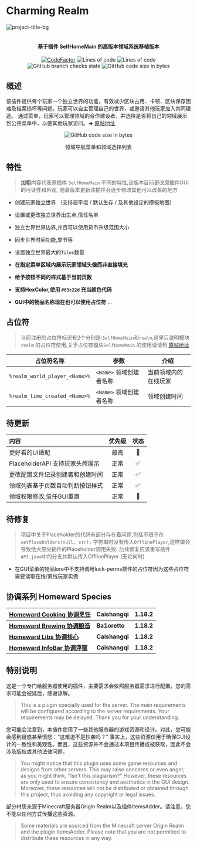 # Charming Realm

![project-title-bg](https://github.com/user-attachments/assets/624149f2-23cc-4ce7-968c-5eda04c7c752)

<p align="center">
<img src = "https://i.imgur.com/EF6t6WA.png" alt="">
</p>

<h4 align="center">基于插件 SelfHomeMain 的高版本领域系统移植版本</h4>
<p align="center">
<a href="https://www.codefactor.io/repository/github/caishangqi/charming-realm-system"><img src="https://www.codefactor.io/repository/github/caishangqi/charming-realm-system/badge" alt="CodeFactor" /></a>
<img alt="Lines of code" src="https://img.shields.io/tokei/lines/github/Caishangqi/charming-realm-system">
<img alt="Lines of code" src="https://img.shields.io/badge/Spigot-1.16.5 to 1.20.1-green">
<img alt="GitHub branch checks state" src="https://img.shields.io/github/checks-status/Caishangqi/charming-realm-system/master?label=build">
<img alt="GitHub code size in bytes" src="https://img.shields.io/github/languages/code-size/Caishangqi/charming-realm-system">
</p>

## 概述

该插件提供每个玩家一个独立世界的功能，有效减少区块占用、卡顿、区块保存困难及档案损坏等问题。玩家可以自主管理自己的世界，或邀请其他玩家加入共同建造。
通过菜单，玩家可以管理领域的合作建设者，并选择是否将自己的领域展示到公共菜单中，以便其他玩家访问。**→** [原帖地址](https://www.minebbs.com/resources/selfhomemain-1-7-10-1-21.8693/)




<p align="center">
<img alt="GitHub code size in bytes" src="https://github.com/user-attachments/assets/2893f69c-6c72-4927-8fa2-d8255635ca25">
</p>
<p align="center">
领域导航菜单和领域选择列表
</p>

## 特性

> **加粗**内容代表原插件 `SelfHomeMain` 不同的特性,该版本目前更改原插件GUI的可读性和外观, 随着版本更新该插件会逐步修改其他可以改善的地方

- 创建玩家独立世界 （支持超平坦 / 默认生存 / 及其他设定的模板地图）
- 设置或更改独立世界出生点,信任名单
- 独立世界世界边界,并且可以使用货币升级范围大小
- 同步世界时间功能,季节等
- 设置独立世界最大的`Tiles`数量

- **在指定菜单区域内展示玩家领域头像而非直接填充**
- **给予按钮不同的样式基于当前页数**
- **支持HexColor,使用 `#83c22d` 充当颜色代码**
- **GUI中的物品名称现在也可以使用占位符**
  ...

## 占位符

> 当前注册的占位符标识有2个分别是:`SelfHomeMain`和`realm`,这里只说明模块 `realm`
> 的占位符使用,关于占位符模块`SelfHomeMain`
> 的使用请请到 [原帖地址](https://www.minebbs.com/resources/selfhomemain-1-7-10-1-21.8693/)

| 占位符名称                         | 参数               | 介绍         |
|-------------------------------|------------------|------------|
| `%realm_world_player_<Name>%` | `<Name>` 领域创建者名称 | 当前领域内的在线玩家 |
| `%realm_time_created_<Name>%` | `<Name>` 领域创建者名称 | 领域创建时间     |

## 待更新

| 内容                      | 优先级 | 状态 |
|:------------------------|:---:|:--:|
| 更好看的UI适配                | 最高  | 📝 |
| PlaceholderAPI 支持玩家头颅展示 | 正常  | ✅  |
| 更改配置文件记录创建者和创建时间        | 正常  | ✅  |
| 领域列表基于页数自动判断按钮样式        | 正常  | ✅  |
| 领域权限修改,信任GUI重置          | 正常  | 📌 |

## 待修复
> 项目中关于Placeholder的代码有部分存在着问题,包括不限于在 `setPlaceholders(null, str);` 字符串时没有传入`OfflinePlayer`,这样做会导致绝大部分插件的Placeholder调用失败. 后续修复应该重写插件`API.java`中的分支并默认传入OfflinePlayer (无论何时)

- 在GUI菜单的物品lore中不支持调用luck-perms插件的占位符因为这些占位符需要读取在线/离线玩家实例

## 协调系列 Homeward Species

| [Homeward Cooking 协调烹饪](https://github.com/Caishangqi/homeward-plugin-cooking)     | Caishangqi     | 1.18.2     |
|------------------------------------------------------------------------------------|----------------|------------|
| **[Homeward Brewing 协调酿造](https://github.com/Ba1oretto/Brewing)**                  | **Ba1oretto**  | **1.18.2** |
| **[Homeward Libs 协调核心](https://github.com/Caishangqi/homeward-plugin-lib)**        | **Caishangqi** | **1.18.2** |
| **[Homeward InfoBar 协调浮窗](https://github.com/Caishangqi/homeward-plugin-infobar)** | **Caishangqi** | **1.18.2** |

## 特别说明

这是一个专门给服务器使用的插件，主要需求会依照服务器需求进行配置，您的需求可能会被延后，感谢谅解。

> This is a plugin specially used for the server. The main requirements will be configured according to the server
> requirements. Your requirements may be delayed. Thank you for your understanding.

您可能会注意到，本插件使用了一些其他服务器的游戏资源和设计。对此，您可能会感到疑惑甚至愤怒：“这难道不是抄袭吗？”
事实上，这些资源仅用于确保GUI设计的一致性和美观性。而且，这些资源并不会通过本项目传播或被获取，因此不会涉及版权或其他法律问题。

> You might notice that this plugin uses some game resources and designs from other servers. This may raise concerns or
> even anger, as you might think, "Isn't this plagiarism?" However, these resources are only used to ensure consistency
> and aesthetics in the GUI design. Moreover, these resources will not be distributed or obtained through this project,
> thus avoiding any copyright or legal issues.

部分材质来源于Minecraft服务器Origin Realm以及插件ItemsAdder。请注意，您不能以任何方式传播这些资源。

> Some materials are sourced from the Minecraft server Origin Realm and the plugin ItemsAdder. Please note that you are
> not permitted to distribute these resources in any way.